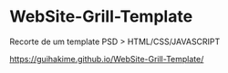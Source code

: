 # WebSite-Grill-Template
 Recorte de um template PSD > HTML/CSS/JAVASCRIPT
 
  https://guihakime.github.io/WebSite-Grill-Template/
